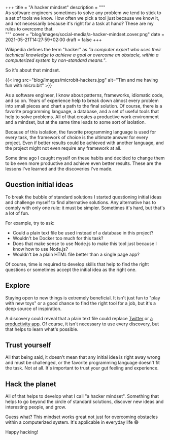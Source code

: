+++
title = "A hacker mindset"
description = """\
  As software engineers sometimes to solve any problem we tend to stick to\
  a set of tools we know. How often we pick a tool just because we know it,\
  and not necessarily because it's right for a task at hand? These are my\
  rules to overcome that.\
  """
cover = "blog/images/social-media/a-hacker-mindset.cover.png"
date = 2021-05-21T14:27:59+02:00
draft = false
+++

Wikipedia defines the term "hacker" as *"a computer expert who uses their
technical knowledge to achieve a goal or overcome an obstacle, within a
computerized system by non-standard means."*.

So it's about that mindset.

<!--more-->

{{< img src="blog/images/microbit-hackers.jpg" alt="Tim and me having fun with micro:bit" >}}

As a software engineer, I know about patterns, frameworks, idiomatic code, and
so on. Years of experience help to break down almost every problem into small
pieces and chart a path to the final solution. Of course, there is a favorite
programming language, a database, and a set of useful tools that help to solve
problems. All of that creates a productive work environment and a mindset, but
at the same time leads to some sort of isolation.

Because of this isolation, the favorite programming language is used for every
task, the framework of choice is the ultimate answer for every project. Even if
better results could be achieved with another language, and the project might
not even require any framework at all.

Some time ago I caught myself on these habits and decided to change them to be
even more productive and achieve even better results. These are the lessons I've
learned and the discoveries I've made.

## Question initial ideas

To break the bubble of standard solutions I started questioning initial ideas
and challenge myself to find alternative solutions. Any alternative has to
comply with only one rule: it must be simpler. Sometimes it's hard, but that's a
lot of fun.

For example, try to ask:

- Could a plain text file be used instead of a database in this project?
- Wouldn't be Docker too much for this task?
- Does that make sense to use Node.js to make this tool just because I
  know how to use Node.js?
- Wouldn't be a plain HTML file better than a single page app?

Of course, time is required to develop skills that help to find the right
questions or sometimes accept the initial idea as the right one.

## Explore

Staying open to new things is extremely beneficial. It isn't just fun to "play
with new toys" or a good chance to find the right tool for a job, but it's a
deep source of inspiration.

A discovery could reveal that a plain text file could replace [Twitter][1] or [a
productivity app][2]. Of course, it isn't necessary to use every discovery, but
that helps to learn what's possible.

## Trust yourself

All that being said, it doesn't mean that any initial idea is right away wrong
and must be challenged, or the favorite programming language doesn't fit the
task. Not at all. It's important to trust your gut feeling and experience.

## Hack the planet

All of that helps to develop what I call "a hacker mindset". Something that
helps to go beyond the circle of standard solutions, discover new ideas and
interesting people, and grow.

Guess what? This mindset works great not just for overcoming obstacles within a
computerized system. It's applicable in everyday life :smile:

Happy hacking!

[1]: https://twtxt.readthedocs.io/en/latest/
[2]: http://todotxt.org/
